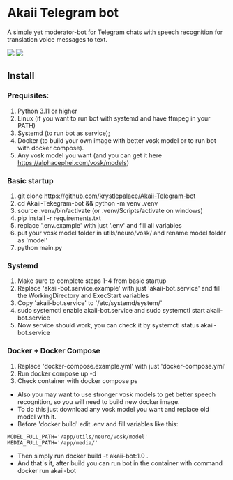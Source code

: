 # Akaii Telegram bot
 A simple yet moderator-bot for Telegram chats with speech recognition for translation voice messages to text.


<a href="https://hub.docker.com/r/fubukedev/akaii-bot"><img src="https://img.shields.io/badge/Docker%20Hub-akaii--bot-blue"></a>  [<img src="https://img.shields.io/badge/Telegram-%40akaii__chat__bot-blue">](https://t.me/akaii_chat_bot) 


## Install 

### Prequisites:
1. Python 3.11 or higher
2. Linux (if you want to run bot with systemd and have ffmpeg in your PATH)
3. Systemd (to run bot as service);
4. Docker (to build your own image with better vosk model or to run bot with docker compose).
5. Any vosk model you want (and you can get it here https://alphacephei.com/vosk/models)

### Basic startup
1. git clone https://github.com/krystlepalace/Akaii-Telegram-bot
2. cd Akaii-Tekegram-bot && python -m venv .venv
3. source .venv/bin/activate (or .venv/Scripts/activate on windows)
4. pip install -r requirements.txt
5. replace '.env.example' with just '.env' and fill all variables
6. put your vosk model folder in utils/neuro/vosk/ and rename model folder as 'model'
7. python main.py

### Systemd 
1. Make sure to complete steps 1-4 from basic startup
2. Replace 'akaii-bot.service.example' with just 'akaii-bot.service' and fill the WorkingDirectory and ExecStart variables
3. Copy 'akaii-bot.service' to '/etc/systemd/system/'
4. sudo systemctl enable akaii-bot.service and sudo systemctl start akaii-bot.service
5. Now service should work, you can check it by systemctl status akaii-bot.service

### Docker + Docker Compose
1. Replace 'docker-compose.example.yml' with just 'docker-compose.yml'
2. Run docker compose up -d
3. Check container with docker compose ps

 * Also you may want to use stronger vosk models to get better speech recognition, so you will need to build new docker image.
 * To do this just download any vosk model you want and replace old model with it.
 * Before 'docker build' edit .env and fill variables like this:
```
MODEL_FULL_PATH='/app/utils/neuro/vosk/model'
MEDIA_FULL_PATH='/app/media/'
```
 * Then simply run docker build -t akaii-bot:1.0 .
 * And that's it, after build you can run bot in the container with command docker run akaii-bot

